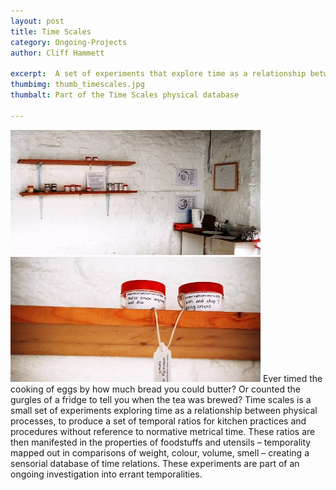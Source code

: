 ```yaml
---
layout: post
title: Time Scales
category: Ongoing-Projects
author: Cliff Hammett

excerpt:  A set of experiments that explore time as a relationship between physical processes. 
thumbimg: thumb_timescales.jpg
thumbalt: Part of the Time Scales physical database

---
```

![Timescales kitchen](/resources/img/project_timescales1.jpg)
![A temporal relation expressed through smell](/resources/img/project_timescales2.jpg)
Ever timed the cooking of eggs by how much bread you could butter? Or counted the gurgles of a fridge to tell you when the tea was brewed? Time scales is a small set of experiments exploring time as a relationship between physical processes, to produce a set of temporal ratios for kitchen practices and procedures without reference to normative metrical time. These ratios are then manifested in the properties of foodstuffs and utensils – temporality mapped out in comparisons of weight, colour, volume, smell – creating a sensorial database of time relations. These experiments are part of an ongoing investigation into errant temporalities.
